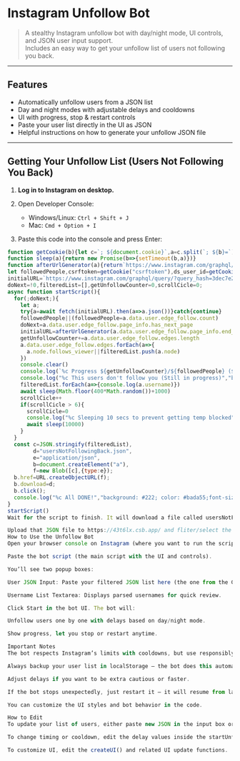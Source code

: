# Instagram Unfollow Bot

> A stealthy Instagram unfollow bot with day/night mode, UI controls, and JSON user input support.  
> Includes an easy way to get your unfollow list of users not following you back.

---

## Features

- Automatically unfollow users from a JSON list  
- Day and night modes with adjustable delays and cooldowns  
- UI with progress, stop & restart controls  
- Paste your user list directly in the UI as JSON  
- Helpful instructions on how to generate your unfollow JSON file  

---

## Getting Your Unfollow List (Users Not Following You Back)

1. **Log in to Instagram on desktop.**

2. Open Developer Console:  
   - Windows/Linux: `Ctrl + Shift + J`  
   - Mac: `Cmd + Option + I`

3. Paste this code into the console and press Enter:

```js
function getCookie(b){let c=`; ${document.cookie}`,a=c.split(`; ${b}=`);if(2===a.length)return a.pop().split(";").shift()}
function sleep(a){return new Promise(b=>{setTimeout(b,a)})}
function afterUrlGenerator(a){return`https://www.instagram.com/graphql/query/?query_hash=3dec7e2c57367ef3da3d987d89f9dbc8&variables={"id":"${ds_user_id}","include_reel":"true","fetch_mutual":"false","first":"24","after":"${a}"}`}
let followedPeople,csrftoken=getCookie("csrftoken"),ds_user_id=getCookie("ds_user_id"),
initialURL=`https://www.instagram.com/graphql/query/?query_hash=3dec7e2c57367ef3da3d987d89f9dbc8&variables={"id":"${ds_user_id}","include_reel":"true","fetch_mutual":"false","first":"24"}`,
doNext=!0,filteredList=[],getUnfollowCounter=0,scrollCicle=0;
async function startScript(){
  for(;doNext;){
    let a;
    try{a=await fetch(initialURL).then(a=>a.json())}catch{continue}
    followedPeople||(followedPeople=a.data.user.edge_follow.count)
    doNext=a.data.user.edge_follow.page_info.has_next_page
    initialURL=afterUrlGenerator(a.data.user.edge_follow.page_info.end_cursor)
    getUnfollowCounter+=a.data.user.edge_follow.edges.length
    a.data.user.edge_follow.edges.forEach(a=>{
      a.node.follows_viewer||filteredList.push(a.node)
    })
    console.clear()
    console.log(`%c Progress ${getUnfollowCounter}/${followedPeople} (${parseInt(100*(getUnfollowCounter/followedPeople))}%)`,"background: #222; color: #bada55;font-size: 35px;")
    console.log("%c This users don't follow you (Still in progress)","background: #222; color: #FC4119;font-size: 13px;")
    filteredList.forEach(a=>{console.log(a.username)})
    await sleep(Math.floor(400*Math.random())+1000)
    scrollCicle++
    if(scrollCicle > 6){
      scrollCicle=0
      console.log("%c Sleeping 10 secs to prevent getting temp blocked","background: #222; color: ##FF0000;font-size: 35px;")
      await sleep(10000)
    }
  }
  const c=JSON.stringify(filteredList),
        d="usersNotFollowingBack.json",
        e="application/json",
        b=document.createElement("a"),
        f=new Blob([c],{type:e});
  b.href=URL.createObjectURL(f);
  b.download=d;
  b.click();
  console.log("%c All DONE!","background: #222; color: #bada55;font-size: 25px;");
}
startScript()
Wait for the script to finish. It will download a file called usersNotFollowingBack.json.

Upload that JSON file to https://43t6lx.csb.app/ and fliter/select the users you want to unfollow.
How to Use the Unfollow Bot
Open your browser console on Instagram (where you want to run the script).

Paste the bot script (the main script with the UI and controls).

You’ll see two popup boxes:

User JSON Input: Paste your filtered JSON list here (the one from the GUI tool).

Username List Textarea: Displays parsed usernames for quick review.

Click Start in the bot UI. The bot will:

Unfollow users one by one with delays based on day/night mode.

Show progress, let you stop or restart anytime.

Important Notes
The bot respects Instagram’s limits with cooldowns, but use responsibly.

Always backup your user list in localStorage — the bot does this automatically.

Adjust delays if you want to be extra cautious or faster.

If the bot stops unexpectedly, just restart it — it will resume from last progress.

You can customize the UI styles and bot behavior in the code.

How to Edit
To update your list of users, either paste new JSON in the input box or update localStorage key emergencyBackupList manually.

To change timing or cooldown, edit the delay values inside the startUnfollow function under day/night modes.

To customize UI, edit the createUI() and related UI update functions.
